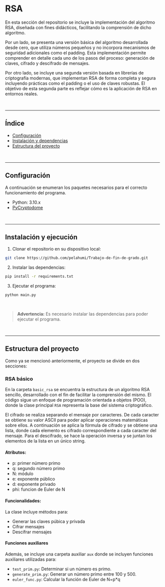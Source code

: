 # RSA

En esta sección del repositorio se incluye la implementación del algoritmo RSA, diseñada con fines didácticos, facilitando la comprensión de dicho algoritmo.

Por un lado, se presenta una versión básica del algoritmo desarrollada desde cero, que utiliza números pequeños y no incorpora mecanismos de seguridad adicionales como el padding. Esta implementación permite comprender en detalle cada uno de los pasos del proceso: generación de claves, cifrado y descifrado de mensajes.

Por otro lado, se incluye una segunda versión basada en librerías de criptografía modernas, que implementan RSA de forma completa y segura incluyendo prácticas como el padding o el uso de  claves robustas. El objetivo de esta segunda parte es reflejar cómo es la aplicación de RSA en entornos reales.

<br>

---

## Índice

 - [Configuración](#1)
 - [Instalación y dependencias](#2)
 - [Estructura del proyecto](#3)

<br>

---


## Configuración<a name="1"></a>

A continuación se enumeran los paquetes necesarios para el correcto funcionamiento del programa.

 - Python: 3.10.x
 - [PyCryptodome](https://pypi.org/project/pycryptodome/)

<br>

---

## Instalación y ejecución<a name="2"></a>

1. Clonar el repositorio en su dispositivo local: 
```bash 
git clone https://github.com/pelahumi/Trabajo-de-fin-de-grado.git
```

2. Instalar las dependencias: 
```bash
pip install -r requirements.txt
```

3. Ejecutar el programa: 
```bash
python main.py
```

<br>

>  **Advertencia:** Es necesario instalar las dependencias para poder ejecutar el programa.

<br>

---

## Estructura del proyecto<a name="3"></a>

Como ya se mencionó anteriormente, el proyecto se divide en dos secciones:

### RSA básico

En la carpeta ```basic_rsa``` se encuentra la estructura de un algoritmo RSA sencillo, desarrollado con el fin de facilitar la comprensión del mismo. El código sigue un enfoque de programación orientada a objetos (POO), donde la clase principal ```RSA``` representa la base del sistema criptográfico.

El cifrado se realiza separando el mensaje por caracteres. De cada caracter se obtiene su valor ASCII para poder aplicar operaciones matemáticas sobre ellos. A continuación se aplica la fórmula de cifrado y se obtiene una lista, donde cada elemento es cifrado correspondiente a cada caracter del mensaje. Para el descifrado, se hace la operación inversa y se juntan los elementos de la lista en un único string.

#### Atributos:

 - p: primer número primo
 - q: segundo número primo
 - N: módulo
 - e: exponente público
 - d: exponente privado
 - phi: funcion de Euler de N

 #### Funcionalidades:

La clase incluye métodos para:

 - Generar las claves púbica y privada
 - Cifrar mensajes
 - Descifrar mensajes

 #### Funciones auxiliares

 Además, se incluye una carpeta auxiliar ```aux``` donde se incluyen funciones auxiliares utilizadas para:

  - ```test_prim.py```: Determinar si un número es primo.
  - ```generate_prim.py```: Generar un número primo entre 100 y 500.
  - ```euler_func.py```: Calcular la función de Euler de N=p*q
